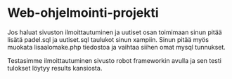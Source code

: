 # Web-ohjelmointi-projekti

Jos haluat sivuston ilmoittautuminen ja uutiset osan toimimaan sinun pitää lisätä padel.sql ja uutiset.sql taulukot sinun xampiin.
 Sinun pitää myös muokata lisaalomake.php tiedostoa ja vaihtaa siihen omat mysql tunnukset.
 
 Testasimme ilmoittautuminen sivusto robot frameworkin avulla ja sen testi tulokset löytyy results kansiosta.
